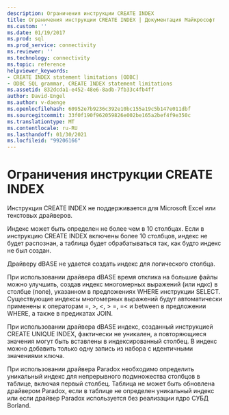 ```yaml
---
description: Ограничения инструкции CREATE INDEX
title: Ограничения инструкции CREATE INDEX | Документация Майкрософт
ms.custom: ''
ms.date: 01/19/2017
ms.prod: sql
ms.prod_service: connectivity
ms.reviewer: ''
ms.technology: connectivity
ms.topic: reference
helpviewer_keywords:
- CREATE INDEX statement limitations [ODBC]
- ODBC SQL grammar, CREATE INDEX statement limitations
ms.assetid: 832dcda1-e452-48e6-8adb-7fb33c4fb4ff
author: David-Engel
ms.author: v-daenge
ms.openlocfilehash: 60952e7b9236c392e10bc155a19c5b147e011dbf
ms.sourcegitcommit: 33f0f190f962059826e002be165a2bef4f9e350c
ms.translationtype: MT
ms.contentlocale: ru-RU
ms.lasthandoff: 01/30/2021
ms.locfileid: "99206166"
---
```

# <a name="create-index-statement-limitations"></a>Ограничения инструкции CREATE INDEX
Инструкция CREATE INDEX не поддерживается для Microsoft Excel или текстовых драйверов.  
  
 Индекс может быть определен не более чем в 10 столбцах. Если в инструкцию CREATE INDEX включены более 10 столбцов, индекс не будет распознан, а таблица будет обрабатываться так, как будто индекс не был создан.  
  
 Драйверу dBASE не удается создать индекс для логического столбца.  
  
 При использовании драйвера dBASE время отклика на большие файлы можно улучшить, создав индекс многомерных выражений (или ндкс) в столбце (поле), указанном в предложениях WHERE инструкции SELECT. Существующие индексы многомерных выражений будут автоматически применены к операторам =, >, \<, > =, =< и between в предложении WHERE, а также в предикатах JOIN.  
  
 При использовании драйвера dBASE индекс, созданный инструкцией CREATE UNIQUE INDEX, фактически не уникален, а повторяющиеся значения могут быть вставлены в индексированный столбец. В индекс можно добавить только одну запись из набора с идентичными значениями ключа.  
  
 При использовании драйвера Paradox необходимо определить уникальный индекс для непрерывного подмножества столбцов в таблице, включая первый столбец. Таблица не может быть обновлена драйвером Paradox, если в таблице не определен уникальный индекс или если драйвер Paradox используется без реализации ядро СУБД Borland.
